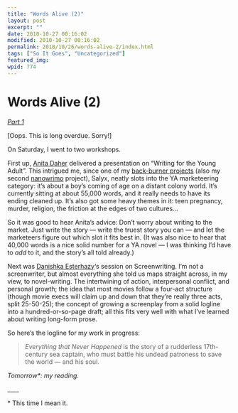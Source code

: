 ```yaml
---
title: "Words Alive (2)"
layout: post
excerpt: ""
date: 2010-10-27 00:16:02
modified: 2010-10-27 00:16:02
permalink: 2010/10/26/words-alive-2/index.html
tags: ["So It Goes", "Uncategorized"]
featured_img: 
wpid: 774
---
```


# Words Alive (2)

[*Part 1*](http://www.patrickjohanneson.com/deardiary/2010/10/19/words-alive-1/)

\[Oops. This is long overdue. Sorry!\]

On Saturday, I went to two workshops.

First up, [Anita Daher](http://www.anitadaher.com/) delivered a presentation on “Writing for the Young Adult”. This intrigued me, since one of my [back-burner projects](/deardiary/2006/07/20/thirteen-synopses/) (also my second [nanowrimo](http://www.nanowrimo.org/) project), Salyx, neatly slots into the YA marketeering category: it’s about a boy’s coming of age on a distant colony world. It’s currently sitting at about 55,000 words, and it really needs to have its ending cleaned up. It’s also got some heavy themes in it: teen pregnancy, murder, religion, the friction at the edges of two cultures…

So it was good to hear Anita’s advice: Don’t worry about writing to the market. Just write the story — write the truest story you can — and let the marketeers figure out which slot it fits best in. (It was also nice to hear that 40,000 words is a nice solid number for a YA novel — I was thinking I’d have to *add* to it, and the story’s all told already.)

Next was [Danishka Esterhazy](http://www.danishkaesterhazy.com/)‘s session on Screenwriting. I’m not a screenwriter, but almost everything she told us maps straight across, in my view, to novel-writing. The intertwining of action, interpersonal conflict, and personal growth; the idea that most movies follow a four-act structure (though movie execs will claim up and down that they’re really three acts, split 25-50-25); the concept of growing a screenplay from a solid logline into a hundred-or-so-page draft; all this fits very well with what I’ve learned about writing long-form prose.

So here’s the logline for my work in progress:

> *Everything that Never Happened* is the story of a rudderless 17th-century sea captain, who must battle his undead patroness to save the world — and his soul.

*Tomorrow\*: my reading.*

\_\_\_\_

\* This time I mean it.